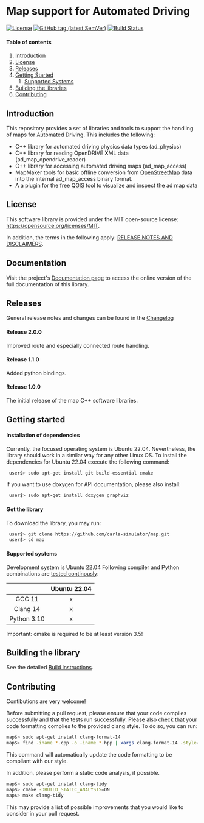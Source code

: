 # Map support for Automated Driving

[![License](https://img.shields.io/badge/License-MIT-yellow.svg)](https://opensource.org/licenses/MIT)
[![GitHub tag (latest SemVer)](https://img.shields.io/github/tag/carla-simulator/map.svg)](https://github.com/carla-simulator/map/releases/latest)
[![Build Status](https://github.com/carla-simulator/map/workflows/Build%20and%20Test%20of%20AD-Map%20Library/badge.svg?branch=master)](https://github.com/carla-simulator/map/actions?query=workflow%3A%22Build+and+Test+of+AD-Map+Library%22)

#### Table of contents
1. [Introduction](#introduction)
2. [License](#license)
3. [Releases](#releases)
3. [Getting Started](#started)
   1. [Supported Systems](#systems)
4. [Building the libraries](#building)
6. [Contributing](#contributing)

## Introduction <a name="introduction"></a>
This repository provides a set of libraries and tools to support the handling of maps for Automated Driving. This includes the following:

- C++ library for automated driving physics data types (ad_physics)
- C++ library for reading OpenDRIVE XML data (ad_map_opendrive_reader)
- C++ library for accessing automated driving maps (ad_map_access)
- MapMaker tools for basic offline conversion from [OpenStreetMap](https://www.openstreetmap.org/) data into the internal ad_map_access
binary format.
- A a plugin for the free [QGIS](https://qgis.org/) tool to visualize and inspect the ad map data

## License <a name="license"></a>
This software library is provided under the MIT open-source license: https://opensource.org/licenses/MIT.

In addition, the terms in the following apply:
[RELEASE NOTES AND DISCLAIMERS](./RELEASE_NOTES_AND_DISCLAIMERS.md).

## Documentation
Visit the project's [Documentation page](https://ad-map-access.readthedocs.io/en/latest/) to access the online version of the full documentation of this library.

## Releases <a name="releases"></a>
General release notes and changes can be found in the [Changelog](https://ad-map-access.readthedocs.io/en/latest/CHANGELOG/index.html)

#### Release 2.0.0 <a name="release_2_0"></a>
Improved route and especially connected route handling.

#### Release 1.1.0 <a name="release_1_1"></a>
Added python bindings.

#### Release 1.0.0 <a name="release_1"></a>
The initial release of the map C++ software libraries.

## Getting started <a name="started"></a>

#### Installation of dependencies
Currently, the focused operating system is Ubuntu 22.04. Nevertheless, the library should work in a similar way for any other Linux OS.
To install the dependencies for Ubuntu 22.04 execute the following command:
```bash
 user$> sudo apt-get install git build-essential cmake
```

If you want to use doxygen for API documentation, please also install:
```bash
 user$> sudo apt-get install doxygen graphviz
```

#### Get the library
To download the library, you may run:
```bash
 user$> git clone https://github.com/carla-simulator/map.git
 user$> cd map
```

#### Supported systems <a name="systems"></a>
Development system is Ubuntu 22.04
Following compiler and Python combinations are [tested continously](.github/workflows/build_test.yml):

|                 | Ubuntu 22.04 |
|:---------------:|:------------:|
|   GCC 11        |       x      |
|  Clang 14       |       x      |
|  Python 3.10    |       x      |

Important: cmake is required to be at least version 3.5!

## Building the library <a name="building"></a>
See the detailed [Build instructions](https://ad-map-access.readthedocs.io/en/latest/BUILDING/index.html).

## Contributing <a name="contributing"></a>
Contibutions are very welcome!

Before submitting a pull request, please ensure that your code compiles successfully and that the tests run successfully.
Please also check that your code formatting complies to the provided clang style. To do so, you can run:
```bash
map$> sudo apt-get install clang-format-14
map$> find -iname *.cpp -o -iname *.hpp | xargs clang-format-14 -style=file -i
```
This command will automatically update the code formatting to be compliant with our style.

In addition, please perform a static code analysis, if possible.
```bash
map$> sudo apt-get install clang-tidy
map$> cmake -DBUILD_STATIC_ANALYSIS=ON
map$> make clang-tidy
```
This may provide a list of possible improvements that you would like to consider in your pull request.
